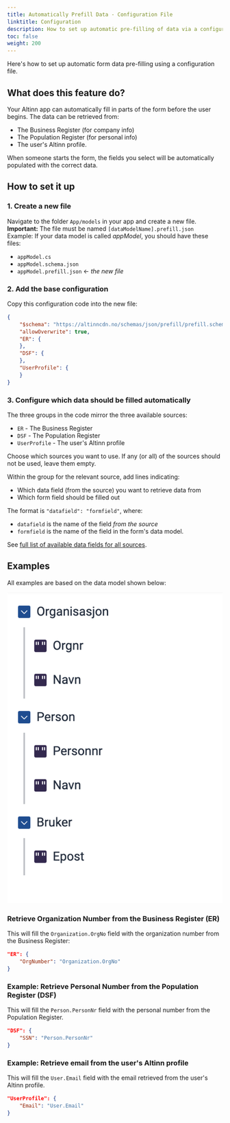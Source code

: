 ```yaml
---
title: Automatically Prefill Data - Configuration File  
linktitle: Configuration  
description: How to set up automatic pre-filling of data via a configuration file.  
toc: false  
weight: 200  
---
```


Here's how to set up automatic form data pre-filling using a configuration file.

## What does this feature do?  
Your Altinn app can automatically fill in parts of the form before the user begins. The data can be retrieved from:  
- The Business Register (for company info)  
- The Population Register (for personal info)  
- The user's Altinn profile.  

When someone starts the form, the fields you select will be automatically populated with the correct data.

## How to set it up

### 1. Create a new file

Navigate to the folder `App/models` in your app and create a new file.  
**Important:** The file must be named `[dataModelName].prefill.json`  
Example: If your data model is called _appModel_, you should have these files:  
- `appModel.cs` 
- `appModel.schema.json` 
- `appModel.prefill.json`  &larr; *the new file*

### 2. Add the base configuration

Copy this configuration code into the new file:

```json
{
    "$schema": "https://altinncdn.no/schemas/json/prefill/prefill.schema.v1.json",
    "allowOverwrite": true,
    "ER": {
    },
    "DSF": {
    },
    "UserProfile": {
    }
}
```

### 3. Configure which data should be filled automatically

The three groups in the code mirror the three available sources:  
- `ER` - The Business Register  
- `DSF` - The Population Register  
- `UserProfile` - The user's Altinn profile  

Choose which sources you want to use. If any (or all) of the sources should not be used, leave them empty.

Within the group for the relevant source, add lines indicating:  
- Which data field (from the source) you want to retrieve data from  
- Which form field should be filled out  

The format is `"datafield": "formfield"`, where:  
- `datafield` is the name of the field _from the source_  
- `formfield` is the name of the field in the form's data model.

See [full list of available data fields for all sources](../../../../reference/data/prefill).

## Examples

All examples are based on the data model shown below:

![Data model for form](exampleModel.png "Data model for form")

### Retrieve Organization Number from the Business Register (ER)

This will fill the `Organization.OrgNo` field with the organization number from the Business Register:

```json
"ER": {
    "OrgNumber": "Organization.OrgNo"
}
```

### Example: Retrieve Personal Number from the Population Register (DSF)

This will fill the `Person.PersonNr` field with the personal number from the Population Register.

```json
"DSF": {
    "SSN": "Person.PersonNr"
}
```

### Example: Retrieve email from the user's Altinn profile

This will fill the `User.Email` field with the email retrieved from the user's Altinn profile.

```json
"UserProfile": {
    "Email": "User.Email"
}
```
